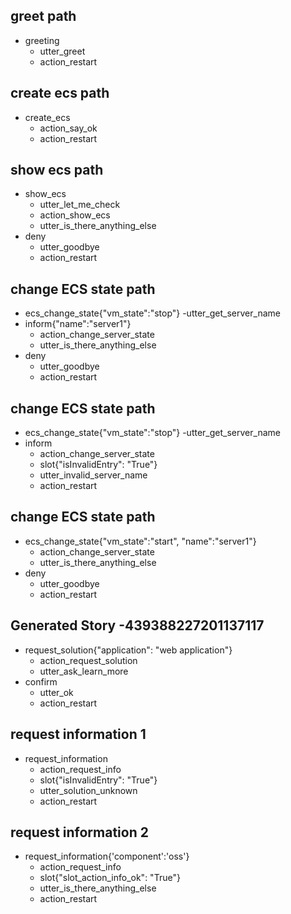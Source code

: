 ## greet path
* greeting
    - utter_greet
    - action_restart

## create ecs path 
* create_ecs
    - action_say_ok
    - action_restart

## show ecs path
* show_ecs
    - utter_let_me_check
    - action_show_ecs
    - utter_is_there_anything_else
* deny
    - utter_goodbye
    - action_restart

## change ECS state path
* ecs_change_state{"vm_state":"stop"}
    -utter_get_server_name
* inform{"name":"server1"}
    - action_change_server_state
    - utter_is_there_anything_else
* deny
    - utter_goodbye
    - action_restart

## change ECS state path
* ecs_change_state{"vm_state":"stop"}
    -utter_get_server_name
* inform
    - action_change_server_state
    - slot{"isInvalidEntry": "True"}
    - utter_invalid_server_name
    - action_restart

## change ECS state path
* ecs_change_state{"vm_state":"start", "name":"server1"}
    - action_change_server_state
    - utter_is_there_anything_else
* deny
    - utter_goodbye
    - action_restart
 
 ## Generated Story -439388227201137117
* request_solution{"application": "web application"}
    - action_request_solution
    - utter_ask_learn_more
* confirm
    - utter_ok
    - action_restart

## request information 1
* request_information
    - action_request_info
    - slot{"isInvalidEntry": "True"}
    - utter_solution_unknown
    - action_restart

## request information 2
* request_information{'component':'oss'}
    - action_request_info
    - slot{"slot_action_info_ok": "True"}
    - utter_is_there_anything_else
    - action_restart         
    
